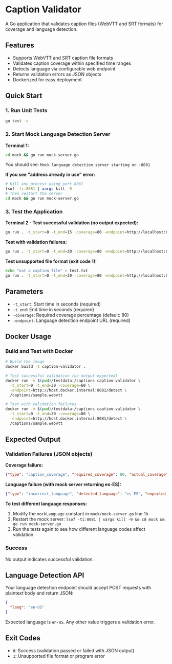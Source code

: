 # Caption Validator

A Go application that validates caption files (WebVTT and SRT formats) for coverage and language detection.

## Features

- Supports WebVTT and SRT caption file formats
- Validates caption coverage within specified time ranges
- Detects language via configurable web endpoint
- Returns validation errors as JSON objects
- Dockerized for easy deployment

## Quick Start

### 1. Run Unit Tests
```bash
go test -v
```

### 2. Start Mock Language Detection Server
**Terminal 1:**
```bash
cd mock && go run mock-server.go
```
You should see: `Mock language detection server starting on :8081`

**If you see "address already in use" error:**
```bash
# Kill any process using port 8081
lsof -ti:8081 | xargs kill -9
# Then restart the server
cd mock && go run mock-server.go
```

### 3. Test the Application
**Terminal 2 - Test successful validation (no output expected):**
```bash
go run . -t_start=0 -t_end=15 -coverage=60 -endpoint=http://localhost:8081/detect testdata/sample.webvtt
```

**Test with validation failures:**
```bash
go run . -t_start=0 -t_end=30 -coverage=80 -endpoint=http://localhost:8081/detect testdata/sample.webvtt
```

**Test unsupported file format (exit code 1):**
```bash
echo "not a caption file" > test.txt
go run . -t_start=0 -t_end=30 -coverage=80 -endpoint=http://localhost:8081/detect test.txt
```

## Parameters

- `-t_start`: Start time in seconds (required)
- `-t_end`: End time in seconds (required) 
- `-coverage`: Required coverage percentage (default: 80)
- `-endpoint`: Language detection endpoint URL (required)

## Docker Usage

### Build and Test with Docker
```bash
# Build the image
docker build -t caption-validator .

# Test successful validation (no output expected)
docker run -v $(pwd)/testdata:/captions caption-validator \
  -t_start=0 -t_end=30 -coverage=60 \
  -endpoint=http://host.docker.internal:8081/detect \
  /captions/sample.webvtt

# Test with validation failures
docker run -v $(pwd)/testdata:/captions caption-validator \
  -t_start=0 -t_end=30 -coverage=80 \
  -endpoint=http://host.docker.internal:8081/detect \
  /captions/sample.webvtt
```

## Expected Output

### Validation Failures (JSON objects)
**Coverage failure:**
```json
{"type": "caption_coverage", "required_coverage": 80, "actual_coverage": 70, "start_time": 0, "end_time": 30, "description": "Caption coverage of 70.00% is below required 80.00%"}
```

**Language failure (with mock server returning es-ES):**
```json
{"type": "incorrect_language", "detected_language": "es-ES", "expected_language": "en-US", "description": "Detected language 'es-ES' does not match expected 'en-US'"}
```

**To test different language responses:**
1. Modify the `mockLanguage` constant in `mock/mock-server.go` line 15
2. Restart the mock server: `lsof -ti:8081 | xargs kill -9 && cd mock && go run mock-server.go`
3. Run the tests again to see how different language codes affect validation

### Success
No output indicates successful validation.

## Language Detection API

Your language detection endpoint should accept POST requests with plaintext body and return JSON:

```json
{
  "lang": "en-US"
}
```

Expected language is `en-US`. Any other value triggers a validation error.

## Exit Codes

- `0`: Success (validation passed or failed with JSON output)
- `1`: Unsupported file format or program error